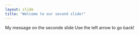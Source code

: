 ```yaml
---
layout: slide
title: "Welcome to our second slide!"
---
```

My message on the seconde slide
Use the left arrow to go back!
